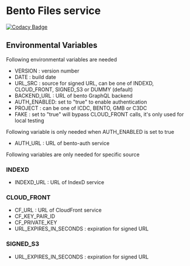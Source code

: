 # Bento Files service

[![Codacy Badge](https://api.codacy.com/project/badge/Grade/84ffdedd0c534383a52ca5157a0b79dc)](https://app.codacy.com/gh/CBIIT/bento-files?utm_source=github.com&utm_medium=referral&utm_content=CBIIT/bento-files&utm_campaign=Badge_Grade_Settings)

## Environmental Variables
Following environmental variables are needed

- VERSION : version number
- DATE : build date
- URL_SRC : source for signed URL, can be one of INDEXD, CLOUD_FRONT, SIGNED_S3 or DUMMY (default)
- BACKEND_URL : URL of bento GraphQL backend
- AUTH_ENABLED: set to "true" to enable authentication
- PROJECT : can be one of ICDC, BENTO, GMB or C3DC 
- FAKE : set to "true" will bypass CLOUD_FRONT calls, it's only used for local testing

Following variable is only needed when AUTH_ENABLED is set to true
- AUTH_URL : URL of bento-auth service

Following variables are only needed for specific source

### INDEXD 
- INDEXD_URL : URL of IndexD service

### CLOUD_FRONT
- CF_URL : URL of CloudFront service
- CF_KEY_PAIR_ID
- CF_PRIVATE_KEY
- URL_EXPIRES_IN_SECONDS : expiration for signed URL

### SIGNED_S3
- URL_EXPIRES_IN_SECONDS : expiration for signed URL
